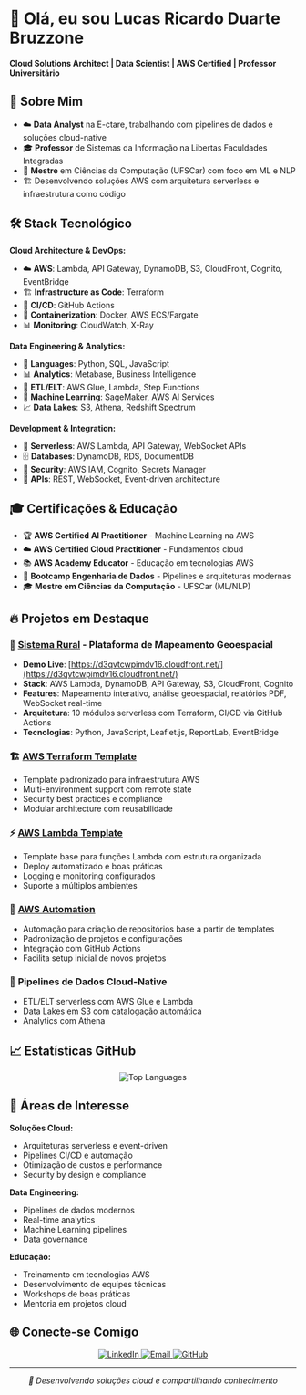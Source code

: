 # 👋 Olá, eu sou Lucas Ricardo Duarte Bruzzone

**Cloud Solutions Architect | Data Scientist | AWS Certified | Professor Universitário**

## 🚀 Sobre Mim

- ☁️ **Data Analyst** na E-ctare, trabalhando com pipelines de dados e soluções cloud-native
- 🎓 **Professor** de Sistemas da Informação na Libertas Faculdades Integradas  
- 🎯 **Mestre** em Ciências da Computação (UFSCar) com foco em ML e NLP
- 🏗️ Desenvolvendo soluções AWS com arquitetura serverless e infraestrutura como código

## 🛠️ Stack Tecnológico

**Cloud Architecture & DevOps:**
- ☁️ **AWS**: Lambda, API Gateway, DynamoDB, S3, CloudFront, Cognito, EventBridge
- 🏗️ **Infrastructure as Code**: Terraform
- 🔄 **CI/CD**: GitHub Actions
- 🐳 **Containerization**: Docker, AWS ECS/Fargate
- 📊 **Monitoring**: CloudWatch, X-Ray

**Data Engineering & Analytics:**
- 🐍 **Languages**: Python, SQL, JavaScript
- 📊 **Analytics**: Metabase, Business Intelligence
- 🔄 **ETL/ELT**: AWS Glue, Lambda, Step Functions
- 🤖 **Machine Learning**: SageMaker, AWS AI Services
- 📈 **Data Lakes**: S3, Athena, Redshift Spectrum

**Development & Integration:**
- 🚀 **Serverless**: AWS Lambda, API Gateway, WebSocket APIs
- 🗄️ **Databases**: DynamoDB, RDS, DocumentDB
- 🔐 **Security**: AWS IAM, Cognito, Secrets Manager
- 📱 **APIs**: REST, WebSocket, Event-driven architecture

## 🎓 Certificações & Educação

- 🏆 **AWS Certified AI Practitioner** - Machine Learning na AWS
- ☁️ **AWS Certified Cloud Practitioner** - Fundamentos cloud
- 📚 **AWS Academy Educator** - Educação em tecnologias AWS
- 🎯 **Bootcamp Engenharia de Dados** - Pipelines e arquiteturas modernas
- 🎓 **Mestre em Ciências da Computação** - UFSCar (ML/NLP)

## 🔥 Projetos em Destaque

### 🌾 **[Sistema Rural](https://github.com/lucas-bruzzone/sistema-rural-demo)** - Plataforma de Mapeamento Geoespacial
- **Demo Live**: [https://d3qvtcwpimdv16.cloudfront.net/](https://d3qvtcwpimdv16.cloudfront.net/)
- **Stack**: AWS Lambda, DynamoDB, API Gateway, S3, CloudFront, Cognito
- **Features**: Mapeamento interativo, análise geoespacial, relatórios PDF, WebSocket real-time
- **Arquitetura**: 10 módulos serverless com Terraform, CI/CD via GitHub Actions
- **Tecnologias**: Python, JavaScript, Leaflet.js, ReportLab, EventBridge

### 🏗️ **[AWS Terraform Template](https://github.com/lucas-bruzzone/example-aws-terraform-template)**
- Template padronizado para infraestrutura AWS
- Multi-environment support com remote state
- Security best practices e compliance
- Modular architecture com reusabilidade

### ⚡ **[AWS Lambda Template](https://github.com/lucas-bruzzone/example-aws-lambda-template)**
- Template base para funções Lambda com estrutura organizada
- Deploy automatizado e boas práticas
- Logging e monitoring configurados
- Suporte a múltiplos ambientes

### 🤖 **[AWS Automation](https://github.com/lucas-bruzzone/example-aws-automation)**
- Automação para criação de repositórios base a partir de templates
- Padronização de projetos e configurações
- Integração com GitHub Actions
- Facilita setup inicial de novos projetos

### 🔄 **Pipelines de Dados Cloud-Native**
- ETL/ELT serverless com AWS Glue e Lambda
- Data Lakes em S3 com catalogação automática
- Analytics com Athena

## 📈 Estatísticas GitHub
<div align="center">
  <img src="https://github-readme-stats.vercel.app/api/top-langs/?username=lucas-bruzzone&layout=compact&theme=radical&hide_border=true&langs_count=8&include_all_commits=true" alt="Top Languages" />
</div>

## 🎯 Áreas de Interesse

**Soluções Cloud:**
- Arquiteturas serverless e event-driven
- Pipelines CI/CD e automação
- Otimização de custos e performance
- Security by design e compliance

**Data Engineering:**
- Pipelines de dados modernos
- Real-time analytics
- Machine Learning pipelines
- Data governance

**Educação:**
- Treinamento em tecnologias AWS
- Desenvolvimento de equipes técnicas
- Workshops de boas práticas
- Mentoria em projetos cloud

## 🌐 Conecte-se Comigo

<p align="center">
  <a href="https://www.linkedin.com/in/lucas-bruzzone/" target="_blank">
    <img src="https://img.shields.io/badge/LinkedIn-%230077B5.svg?style=for-the-badge&logo=linkedin&logoColor=white" alt="LinkedIn"/>
  </a>
  <a href="mailto:lucas.rbruzzone@gmail.com">
    <img src="https://img.shields.io/badge/Email-D14836?style=for-the-badge&logo=gmail&logoColor=white" alt="Email"/>
  </a>
  <a href="https://github.com/lucas-bruzzone">
    <img src="https://img.shields.io/badge/GitHub-100000?style=for-the-badge&logo=github&logoColor=white" alt="GitHub"/>
  </a>
</p>

---

<p align="center">
  <i>🚀 Desenvolvendo soluções cloud e compartilhando conhecimento</i>
</p>
